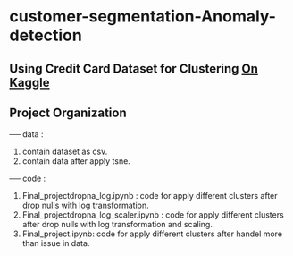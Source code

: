 # customer-segmentation-Anomaly-detection
## Using Credit Card Dataset for Clustering **[On Kaggle](https://www.kaggle.com/datasets/arjunbhasin2013/ccdata)**

Project Organization
------------
── data : 
1. contain dataset as csv.
2. contain data after apply tsne.
          
		  
── code : 
1. Final_projectdropna_log.ipynb : code for apply different clusters after drop nulls with log transformation.
2. Final_projectdropna_log_scaler.ipynb :  code for apply different clusters after drop nulls with log transformation and scaling.
3. Final_project.ipynb: code for apply different clusters after handel more than issue in data.
          
